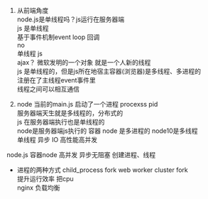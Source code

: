 1. 从前端角度  
  node.js是单线程吗？js运行在服务器端  
  js 是单线程  
  基于事件机制event loop 回调  
  no  
  单线程 js  
  ajax？ 微软发明的一个对象 就是一个人新的线程   
  js 是单线程的，但是js所在地宿主容器(浏览器)是多线程、多进程的  
  注册在了主线程event事件里  
  线程之间可以相互通信

2. node 当前的main.js 启动了一个进程 procexss pid  
  服务器端天生就是多线程的，分布式的  
  js 在服务器端执行也是单线程的  
  node是服务器端js执行的 容器 node 是多进程的 node10是多线程  
  单线程 异步 IO 高性能高并发  

  node.js 容器node 高并发 异步无阻塞 
  创建进程、线程 


- 进程的两种方式 
  child_process  fork  web worker
  cluster  fork  
  提升运行效率 把cpu  
  nginx 负载均衡  